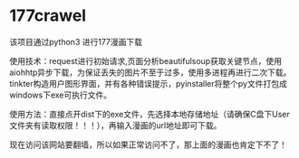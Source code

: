 # 177crawel
该项目通过python3 进行177漫画下载

使用技术：request进行初始请求,页面分析beautifulsoup获取关键节点，使用aiohhtp异步下载，为保证丢失的图片不至于过多，使用多进程再进行二次下载。tinkter构造用户图形界面，并有各种错误提示，pyinstaller将整个py文件打包成windows下exe可执行文件。


使用方法：直接点开dist下的exe文件，先选择本地存储地址（请确保C盘下User文件夹有读取权限！！！），再输入漫画的url地址即可下载。


现在访问该网站要翻墙，所以如果正常访问不了，那上面的漫画也肯定下不了！
